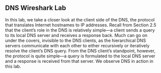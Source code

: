 ## DNS Wireshark Lab

In this lab, we take a closer look at the client side of the DNS, the protocol that translates Internet hostnames to IP addresses. Recall from Section 2.5 that the client’s role in the DNS is relatively simple—a client sends a query to its local DNS server and receives a response back. Much can go on under the covers, invisible to the DNS clients, as the hierarchical DNS servers communicate with each other to either recursively or iteratively resolve the client’s DNS query. From the DNS client’s standpoint, however, the protocol is quite simple—a query is formulated to the local DNS server and a response is received from that server. We observe DNS in action in this lab.
